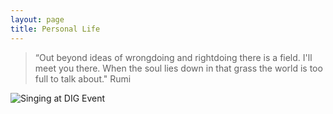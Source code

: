 ```yaml
---
layout: page
title: Personal Life
---
```


>“Out beyond ideas of wrongdoing and rightdoing there is a field. I'll meet you there. When the soul lies down in that grass the world is too full to talk about." Rumi

![Singing at DIG Event](/pictures/dig1.jpg)
